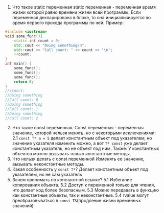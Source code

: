 1. Что такое static переменная
static переменная - переменная время жизни которой равно времени жизни всей программы. Если переменная декларирована в блоке, то она инициализируется во время первого прохода программы по ней.
Пример:
```cpp
#include <iostream>
void some_func(){
    static int count = 0;
    std::cout << "Doing something\n";
    std::cout << "Call count: " << count << '\n';
    ++count;
}
int main() {
    some_func();
    some_func();
    some_func();
    return 0;
}
//stdout:
//Doing something
//Call count: 0
//Doing something
//Call count: 1
//Doing something
//Call count: 2
```
2. Что такое const переменная.
Const переменная - переменная значение, которой нельзя менять, но с некоторыми исключениями:
2.1 `const T* a = 5` делает константным объект под указателем, но значение указателя изменить можно, а вот `T* const` уже делает константным указатель, но не объект под ним.
Также:
У константных объектов можно вызывать только константные методы.
3. Что нельзя делать с const переменной
Изменять ее значение, вызывать неконстантные методы.
4. Какая особенность у `const T*`?
Делает константным объект под указателем, но не сам указатель
5. Зачем принимать по константной ссылке?
5.1 Избегание копирования объекта.
5.2 Доступ к переменной только для чтения, что делает код более безопасным.
5.3 Можно передавать в функцию как константные объекты, так и неконстантные.
5.4 rvalue могут преобразовываться в `const T&`(продление жизни временных значений)
